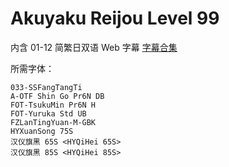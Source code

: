 # Akuyaku Reijou Level 99

内含 01-12 简繁日双语 Web 字幕
[字幕合集](https://github.com/Nekomoekissaten-SUB/Nekomoekissaten-Storage/releases/download/subtitle_pkg/AkuyakuLv99_Web_JPCH.7z)

所需字体：
```
033-SSFangTangTi
A-OTF Shin Go Pr6N DB
FOT-TsukuMin Pr6N H
FOT-Yuruka Std UB
FZLanTingYuan-M-GBK
HYXuanSong 75S
汉仪旗黑 65S <HYQiHei 65S>
汉仪旗黑 85S <HYQiHei 85S>
```
